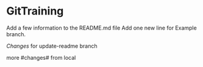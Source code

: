 # GitTraining

Add a few information to the README.md file
Add one new line for Example branch.

_Changes_ for update-readme branch

more #changes# from local
